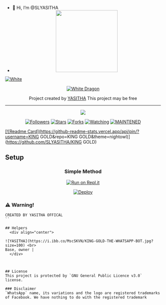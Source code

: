 - 👋 Hi, I’m @SLYASITHA
- <div align="center">
  <img border-radius: 15px src="https://i.ibb.co/MscSKVN/KING-GOLD-THE-WHATSAPP-BOT.jpg" width="200" height="200"/>
  <p align="center">
<a href="#"><img title="White" src="https://img.shields.io/badge/KING GOLD PUBLIC-blue?colorA=%23ff0000&colorB=%23017e40&style=for-the-badge"></a>
</p>
  <p align="center">
<a href="https://github.com/SLYASITHA"><img title="White Dragon" src="https://img.shields.io/badge/Created by YASITHA-dqz/JulieMwol?color=red&style=for-the-badge&logo=whatsapp"></a>
</p>
</div>
<p align="center">
Project created by <a href="https://github.com/SLYASITHA"> YASITHA</a> This project may be free
    <br
       | © |
        owner |
    <br> 
</p>

----

  <p align="center">
  <a href="https://github.com/SLYASITHA">
    <img src="https://img.shields.io/github/repo-size/SLYASITHA/KING GOLD?color=green&label=Repo%20total%20size&style=plastic">
<p align="center">
<a href="https://github.com/SLYASITHA/followers"><img title="Followers" src="https://img.shields.io/github/followers/KING GOLD?color=blue&style=flat-square"></a>
<a href="https://github.com/SLYASITHA/KING GOLD/stargazers"><img title="Stars" src="https://img.shields.io/github/stars/SLYASITHA/KING GOLD?color=blue&style=flat-square"></a>
<a href="https://github.com/SLYASITHA/KING GOLD/network/members"><img title="Forks" src="https://img.shields.io/github/forks/SLYASITHA/KING GOLD?color=blue&style=flat-square"></a>
<a href="https://github.com/SLYASITHA/KING GOLD/watchers"><img title="Watching" src="https://img.shields.io/github/watchers/SLYASITHA/KING GOLD?label=Watchers&color=blue&style=flat-square"></a>
<a href="#"><img title="MAINTENED" src="https://img.shields.io/badge/UNMAINTENED-YES-blue.svg"</a>
</p>

       
  [![Readme Card](https://github-readme-stats.vercel.app/api/pin/?username=KING GOLD&repo=KING GOLD&theme=nightowl)](https://github.com/SLYASITHA/KING GOLD)
  </div>
    
## Setup
<div align="center">

  ### Simple Method
  
[![Run on Repl.it](https://repl.it/badge/github/quiec/whatsAlfa)](https://replit.com/@YasithaUdayang1/KING-GOLD-QR#index.js)

[![Deploy](https://www.herokucdn.com/deploy/button.svg)](http://heroku.com/deploy?template=https://github.com/TRexWa/T-REX)
     </div>


### ⚠️ Warning! 
```
CREATED BY YASITHA OFFICAL
``

## Helpers
  <div align="center">
    
![YASITHA](https://i.ibb.co/MscSKVN/KING-GOLD-THE-WHATSAPP-BOT.jpg?size=100) <br>
Base, owner |
  </div>
    


## License
This project is protected by `GNU General Public Licence v3.0` license.

### Disclaimer
`WhatsApp` name, its variations and the logo are registered trademarks of Facebook. We have nothing to do with the registered trademark

